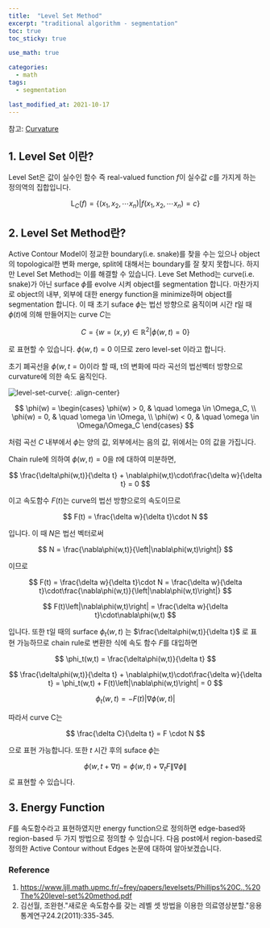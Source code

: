```yaml
---
title:  "Level Set Method"
excerpt: "traditional algorithm - segmentation"
toc: true
toc_sticky: true

use_math: true

categories:
  - math
tags:
  - segmentation

last_modified_at: 2021-10-17
---
```

참고: [Curvature](https://suhak.tistory.com/283)

## 1. Level Set 이란?
Level Set은 값이 실수인 함수 즉 real-valued function $f$이 실수값 $c$를 가지게 하는 정의역의 집합입니다. 

$$ 
\mathrm{L}_C(f) = \{(x_1, x_2, \cdots x_n) \vert f(x_1, x_2, \cdots x_n)=c\}
$$

## 2. Level Set Method란?
Active Contour Model이 정교한 boundary(i.e. snake)를 찾을 수는 있으나 object의 topological한 변화 merge, split에 대해서는 boundary를 잘 찾지 못합니다. 하지만 Level Set Method는 이를 해결할 수 있습니다. Leve Set Method는 curve(i.e. snake)가 아닌 surface $\phi$를 evolve 시켜 object를 segmentation 합니다. 마찬가지로 object의 내부, 외부에 대한 energy function을 minimize하며 object를 segmentation 합니다. 이 때 초기 suface $\phi$는 법선 방향으로 움직이며 시간 $t$일 때 $\phi(t)$에 의해 만들어지는 curve $C$는

$$C = \{w=(x,y) \in \mathbb{R}^2 \vert \phi(w,t) = 0 \}$$

로 표현할 수 있습니다. $\phi(w,t) = 0$ 이므로 zero level-set 이라고 합니다.

초기 폐곡선을 $\phi(w,t=0)$이라 할 때, t의 변화에 따라 곡선의 법선벡터 방향으로 curvature에 의한 속도 움직인다. 

![level-set-curve](https://user-images.githubusercontent.com/32087995/137633296-535c4745-5565-4dfc-946b-f0ecbe237932.png){: .align-center}

$$
\phi(w) = \begin{cases}
\phi(w) > 0, & \quad \omega \in \Omega_C, \\
\phi(w) = 0, & \quad \omega \in \Omega, \\
\phi(w) < 0, & \quad \omega \in \Omega/\Omega_C
\end{cases}
$$

처럼 곡선 $C$ 내부에서 $\phi$는 양의 값, 외부에서는 음의 값, 위에서는 0의 값을 가집니다.

Chain rule에 의하여 $\phi(w,t) = 0$을 $t$에 대하여 미분하면,

$$
\frac{\delta\phi(w,t)}{\delta t} + \nabla\phi(w,t)\cdot\frac{\delta w}{\delta t} = 0
$$

이고 속도함수 $F(t)$는 curve의 법선 방향으로의 속도이므로

$$
F(t) = \frac{\delta w}{\delta t}\cdot N
$$

입니다. 이 때 $N$은 법선 벡터로써 

$$
N = \frac{\nabla\phi(w,t)}{\left|\nabla\phi(w,t)\right|}
$$

이므로

$$
F(t) = \frac{\delta w}{\delta t}\cdot N = \frac{\delta w}{\delta t}\cdot\frac{\nabla\phi(w,t)}{\left|\nabla\phi(w,t)\right|}
$$

$$
F(t)\left|\nabla\phi(w,t)\right| = \frac{\delta w}{\delta t}\cdot\nabla\phi(w,t)
$$

입니다. 또한 t일 때의 surface $\phi_t(w,t)$ 는 $\frac{\delta\phi(w,t)}{\delta t}$ 로 표현 가능하므로 chain rule로 변환한 식에 속도 함수 $F$를 대입하면

$$
\phi_t(w,t) = \frac{\delta\phi(w,t)}{\delta t}
$$

$$
\frac{\delta\phi(w,t)}{\delta t} + \nabla\phi(w,t)\cdot\frac{\delta w}{\delta t} = \phi_t(w,t) + F(t)\left|\nabla\phi(w,t)\right| = 0
$$

$$
\phi_t(w,t) = -F(t)\left|\nabla\phi(w,t)\right| 
$$

따라서 curve C는 

$$
\frac{\delta C}{\delta t} = F \cdot N
$$

으로 표현 가능합니다. 
또한 $t$ 시간 후의 suface $\phi$는

$$
\phi(w, t+\nabla t) = \phi(w,t) + \nabla_tF\|\nabla\phi\|
$$
로 표현할 수 있습니다.
## 3. Energy Function
$F$를 속도함수라고 표현하였지만 energy function으로 정의하면 edge-based와 region-based 두 가지 방법으로 정의할 수 있습니다. 다음 post에서 region-based로 정의한 Active Contour without Edges 논문에 대하여 알아보겠습니다.

### Reference
1. https://www.ljll.math.upmc.fr/~frey/papers/levelsets/Phillips%20C.,%20The%20level-set%20method.pdf
2. 김선월, 조완현."새로운 속도함수를 갖는 레벨 셋 방법을 이용한 의료영상분할."응용통계연구24.2(2011):335-345.

